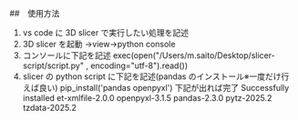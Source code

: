 ##　使用方法

1. vs code に 3D slicer で実行したい処理を記述
2. 3D slicer を起動 →view→python console
3. コンソールに下記を記述
   exec(open("/Users/m.saito/Desktop/slicer-script/script.py" , encoding="utf-8").read())
4. slicer の python script に下記を記述(pandas のインストール※一度だけ行えば良い)
   pip_install('pandas openpyxl')
   下記が出れば完了
   Successfully installed et-xmlfile-2.0.0 openpyxl-3.1.5 pandas-2.3.0 pytz-2025.2 tzdata-2025.2
